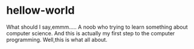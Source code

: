 # hellow-world

What should I say,emmm.....
A noob who trying to learn something about computer science.
And this is actually my first step to the computer programming.
Well,this is what all about.
